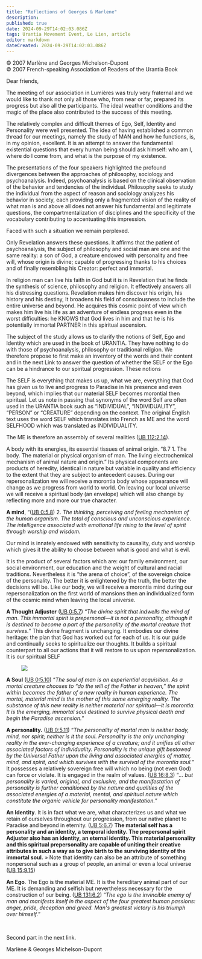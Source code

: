 ```yaml
---
title: "Reflections of Georges & Marlene"
description: 
published: true
date: 2024-09-29T14:02:03.086Z
tags: Urantia Movement Event, Le Lien, article
editor: markdown
dateCreated: 2024-09-29T14:02:03.086Z
---
```


<p class="v-card v-sheet theme--light grey lighten-3 px-2">© 2007 Marlène and Georges Michelson-Dupont<br>© 2007 French-speaking Association of Readers of the Urantia Book</p>


Dear friends,

The meeting of our association in Lumières was truly very fraternal and we would like to thank not only all those who, from near or far, prepared its progress but also all the participants. The ideal weather conditions and the magic of the place also contributed to the success of this meeting.

The relatively complex and difficult themes of Ego, Self, Identity and Personality were well presented. The idea of having established a common thread for our meetings, namely the study of MAN and how he functions, is, in my opinion, excellent. It is an attempt to answer the fundamental existential questions that every human being should ask himself: who am I, where do I come from, and what is the purpose of my existence.

The presentations of the four speakers highlighted the profound divergences between the approaches of philosophy, sociology and psychoanalysis. Indeed, psychoanalysis is based on the clinical observation of the behavior and tendencies of the individual. Philosophy seeks to study the individual from the aspect of reason and sociology analyzes his behavior in society, each providing only a fragmented vision of the reality of what man is and above all does not answer his fundamental and legitimate questions, the compartmentalization of disciplines and the specificity of the vocabulary contributing to accentuating this impression.

Faced with such a situation we remain perplexed.

Only Revelation answers these questions. It affirms that the patient of psychoanalysis, the subject of philosophy and social man are one and the same reality: a son of God, a creature endowed with personality and free will, whose origin is divine; capable of progressing thanks to his choices and of finally resembling his Creator: perfect and immortal.

In religion man can live his faith in God but it is in Revelation that he finds the synthesis of science, philosophy and religion. It effectively answers all his distressing questions. Revelation makes him discover his origin, his history and his destiny, It broadens his field of consciousness to include the entire universe and beyond. He acquires this cosmic point of view which makes him live his life as an adventure of endless progress even in the worst difficulties: he KNOWS that God lives in him and that he is his potentially immortal PARTNER in this spiritual ascension.

The subject of the study allows us to clarify the notions of Self, Ego and Identity which are used in the book of URANTIA. They have nothing to do with those of psychoanalysis, philosophy or traditional religion. We therefore propose to first make an inventory of the words and their content and in the next Link to answer the question of whether the SELF or the Ego can be a hindrance to our spiritual progression. These notions

The SELF is everything that makes us up, what we are, everything that God has given us to live and progress to Paradise in his presence and even beyond, which implies that our material SELF becomes morontial then spiritual. Let us note in passing that synonyms of the word Self are often used in the URANTIA book such as “INDIVIDUAL”, “INDIVIDUALITY”, “PERSON” or “CREATURE” depending on the context. The original English text uses the word SELF which translates into French as ME and the word SELFHOOD which was translated as INDIVIDUALITY.

The ME is therefore an assembly of several realities ([UB 112:2.14](/en/The_Urantia_Book/112#p2_14)).

A body with its energies, its essential tissues of animal origin. “8.7 1. The body. The material or physical organism of man. The living electrochemical mechanism of animal nature and origin.” Its physical components are products of heredity, identical in nature but variable in quality and efficiency to the extent that they are subject to antecedent causes. During our repersonalization we will receive a morontia body whose appearance will change as we progress from world to world. On leaving our local universe we will receive a spiritual body (an envelope) which will also change by reflecting more and more our true character.

**A mind**, “([UB 0:5.8](/en/The_Urantia_Book/0#p5_8)) 2. _The thinking, perceiving and feeling mechanism of the human organism. The total of conscious and unconscious experience. The intelligence associated with emotional life rising to the level of spirit through worship and wisdom._

Our mind is innately endowed with sensitivity to causality, duty and worship which gives it the ability to choose between what is good and what is evil.

It is the product of several factors which are: our family environment, our social environment, our education and the weight of cultural and racial traditions. Nevertheless it is “the arena of choice”, of the sovereign choice of the personality. The better it is enlightened by the truth, the better the decisions will be. Like our body, we will receive a morontia mind during our repersonalization on the first world of mansions then an individualized form of the cosmic mind when leaving the local universe.

**A Thought Adjuster** ([UB 0:5.7](/en/The_Urantia_Book/0#p5_7)) “_The divine spirit that indwells the mind of man. This immortal spirit is prepersonal—it is not a personality, although it is destined to become a part of the personality of the mortal creature that survives._” This divine fragment is unchanging. It embodies our divine heritage: the plan that God has worked out for each of us. It is our guide and continually seeks to spiritualize our thoughts. It builds a spiritual counterpart to all our actions that it will restore to us upon repersonalization. It is our spiritual SELF

<figure id="Figure_7" class="image urantiapedia image-style-align-left">
<img src="/image/article/Le_Lien/images_01/026.jpg">
</figure>

**A Soul** ([UB 0:5.10](/en/The_Urantia_Book/0#p5_10)) “_The soul of man is an experiential acquisition. As a mortal creature chooses to “do the will of the Father in heaven,” the spirit within becomes the father of a new reality in human experience. The mortal, material mind is the mother of this same emerging reality. The substance of this new reality is neither material nor spiritual—it is morontia. It is the emerging, immortal soul destined to survive physical death and begin the Paradise ascension._”

**A personality.** ([UB 0:5.11](/en/The_Urantia_Book/0#p5_11)) “_The personality of mortal man is neither body, mind, nor spirit; neither is it the soul. Personality is the only unchanging reality in the ever-changing experience of a creature; and it unifies all other associated factors of individuality. Personality is the unique gift bestowed by the Universal Father upon the living and associated energies of matter, mind, and spirit, and which survives with the survival of the morontia soul._” It possesses a relatively sovereign free will which no being (not even God) can force or violate. It is engaged in the realm of values. ([UB 16:8.3](/en/The_Urantia_Book/16#p8_3)) “_... but personality is varied, original, and exclusive, and the manifestation of personality is further conditioned by the nature and qualities of the associated energies of a material, mental, and spiritual nature which constitute the organic vehicle for personality manifestation._”

**An Identity**. It is in fact what we are, what characterizes us and what we retain of ourselves throughout our progression, from our native planet to Paradise and beyond in eternity. ([UB 5:6.7](/en/The_Urantia_Book/5#p6_7)) __The material self has a personality and an identity, a temporal identity. The prepersonal spirit Adjuster also has an identity, an eternal identity. This material personality and this spiritual prepersonality are capable of uniting their creative attributes in such a way as to give birth to the surviving identity of the immortal soul.__ » Note that identity can also be an attribute of something nonpersonal such as a group of people, an animal or even a local universe ([UB 15:9.15](/en/The_Urantia_Book/15#p9_15))

**An Ego**. The Ego is the material ME. It is the hereditary animal part of our ME. It is demanding and selfish but nevertheless necessary for the construction of our being. ([UB 131:6.2](/en/The_Urantia_Book/131#p6_2)) “_The ego is the invincible enemy of man and manifests itself in the aspect of the four greatest human passions: anger, pride, deception and greed. Man's greatest victory is his triumph over himself._”

<br style=“clear:both;”/>

Second part in the next link.

Marlène \& Georges Michelson-Dupont

